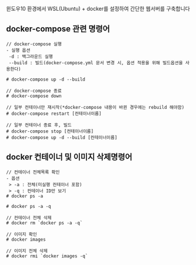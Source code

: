
윈도우10 환경에서 WSL(Ubuntu) + docker를 설정하여 간단한 웹서버를 구축합니다

## docker-compose 관련 명령어
```
// docker-compose 실행
- 실행 옵션
 -d : 백그라운드 실행
 --build : 빌드(docker-compose.yml 문서 변경 시, 옵션 적용을 위해 빌드옵션을 사용한다)
 
# docker-compose up -d --build

// docker-compose 종료
# docker-compose down

// 일부 컨테이너만 재시작(*docker-compose 내용이 바뀐 경우에는 rebuild 해야함)
# docker-compose restart [컨테이너이름]

// 일부 컨테이너 종료 후, 빌드
# docker-compose stop [컨테이너이름]
# docker-compose up -d --build [컨테이너이름]
```

## docker 컨테이너 및 이미지 삭제명령어

```
// 컨테이너 전체목록 확인
- 옵션
 > -a : 전체(미실행 컨테이너 포함)
 > -q : 컨테이너 ID만 보기
# docker ps -a

# docker ps -a -q

// 컨테이너 전체 삭제
# docker rm `docker ps -a -q`

// 이미지 확인
# docker images

// 이미지 전체 삭제
# docker rmi `docker images -q`
```
